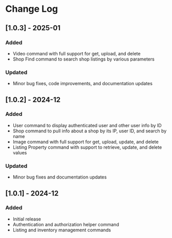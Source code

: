 # Change Log

## [1.0.3] - 2025-01

### Added
- Video command with full support for get, upload, and delete
- Shop Find command to search shop listings by various parameters

### Updated
- Minor bug fixes, code improvements, and documentation updates

## [1.0.2] - 2024-12

### Added
- User command to display authenticated user and other user info by ID
- Shop command to pull info about a shop by its IP, user ID, and search by name
- Image command with full support for get, upload, update, and delete
- Listing Property command with support to retrieve, update, and delete values

### Updated
- Minor bug fixes and documentation updates

## [1.0.1] - 2024-12

### Added
- Initial release
- Authentication and authorization helper command
- Listing and inventory management commands
